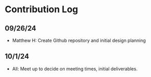 # Contribution Log

## 09/26/24
- Matthew H: Create Github repository and initial design planning

## 10/1/24
- All: Meet up to decide on meeting times, initial deliverables.